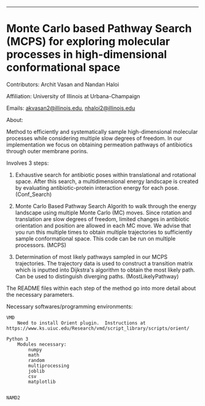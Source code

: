 ******************************************************************************
Monte Carlo based Pathway Search (MCPS) for exploring molecular processes in high-dimensional conformational space
===============================================================================

Contributors: Archit Vasan and Nandan Haloi

Affiliation: University of Illinois at Urbana-Champaign

Emails: akvasan2@illinois.edu, nhaloi2@illinois.edu

About: 

Method to efficiently and systematically sample high-dimensional molecular processes while considering multiple slow degrees of freedom. In our implementation we focus on obtaining permeation pathways of antibiotics through outer membrane porins. 

Involves 3 steps:

1.  Exhaustive search for antibiotic poses within translational and rotational space.  After this search, a multidimensional energy landscape is created by evaluating antibiotic-protein interaction energy for each pose. (Conf_Search) 

2.  Monte Carlo Based Pathway Search Algorith to walk through the energy landscape using multiple Monte Carlo (MC) moves.  Since rotation and translation are slow degrees of freedom, limited changes in antibiotic orientation and position are allowed in each MC move. We advise that you run this multiple times to obtain multiple trajectories to sufficiently sample conformational space.  This code can be run on multiple  processors. (MCPS)

3. Determination of most likely pathways sampled in our MCPS trajectories.  The trajectory data is used to construct a transition matrix which is inputted into Dijkstra's algorithm to obtain the most likely path. Can be used to distinguish diverging paths. (MostLikelyPathway)

The README files within each step of the method go into more detail about the necessary parameters.

Necessary softwares/programming environments:

	VMD
		Need to install Orient plugin.  Instructions at https://www.ks.uiuc.edu/Research/vmd/script_library/scripts/orient/
	
	Python 3
		Modules necessary:
			numpy
			math
			random
			multiprocessing
			joblib
			csv
			matplotlib
	

	NAMD2
	
